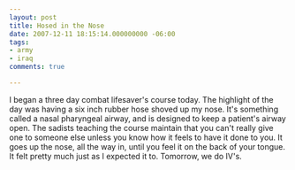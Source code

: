 ```yaml
---
layout: post
title: Hosed in the Nose
date: 2007-12-11 18:15:14.000000000 -06:00
tags:
- army
- iraq 
comments: true

---
```

<p>I began a three day combat lifesaver's course today. The highlight of the day was having a six inch rubber hose shoved up my nose. It's something called a nasal pharyngeal airway, and is designed to keep a patient's airway open. The sadists teaching the course maintain that you can't really give one to someone else unless you know how it feels to have it done to you. It goes up the nose, all the way in, until you feel it on the back of your tongue. It felt pretty much just as I expected it to. Tomorrow, we do IV's.</p>
